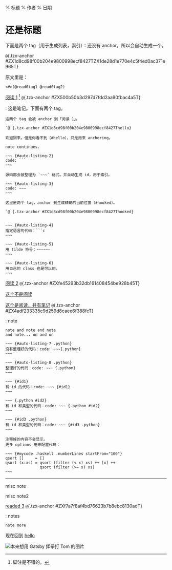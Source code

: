% 标题
% 作者
% 日期

还是标题
========

下面是两个 tag（用于生成列表，索引）：还没有 anchor，所以会自动生成一个。

`@`{.tzx-anchor #ZX1d8cd98f00b204e9800998ecf8427TZX1de28d1e770e4c5f4ed0ac371e965T}

原文里是：

~~~ {#auto-listing-1}
<#>(@read0tag1 @read0tag2)
~~~

[阅读 1](https://raw.githubusercontent.com/district10/blog/master/_pages/notes.md) [^脚注] `@`{.tzx-anchor #ZX500b50b3d297d7fdd2aa90fbac4a5T}

:   这是笔记。下面有两个 tag。

    这两个 tag 会被 anchor 到「阅读 1」。

    `@`{.tzx-anchor #ZX1d8cd98f00b204e9800998ecf8427Thello}

    欢迎回来。但是你看不到（#hello），只是用来 anchoring。

    note continues.

    ~~~ {#auto-listing-2}
    code: ```
    ~~~

    源码都会被整理为 `~~~` 格式。并自动生成 id，用于索引。

    ~~~ {#auto-listing-3}
    code: ~~~
    ~~~

    这里是两个 tag，anchor 到生成精确的当前位置（#hooked）。

    `@`{.tzx-anchor #ZX1d8cd98f00b204e9800998ecf8427Thooked}


    ~~~ {#auto-listing-4}
    指定语言的代码：```c
    ~~~

    ~~~ {#auto-listing-5}
    用 tilde 符号：~~~~~~
    ~~~

    ~~~ {#auto-listing-6}
    用自己的 class 也是可以的。
    ~~~

[^脚注]: 脚注是不错的。

[阅读 2](https://github.com/hadley/adv-r/) `@`{.tzx-anchor #ZXfe45293b32db161408454be928b45T}

[这个不是阅读]

[这个不是阅读]: http://dvorak4tzx.com

[这个是阅读，并有笔记](http://johnmacfarlane.net/pandoc/) `@`{.tzx-anchor #ZX4adf233335c9d259d8caee6f388fcT}

:   note

    note and note and note
    and note... on and on

    ~~~ {#auto-listing-7 .python}
    没有整理好的代码：code: ~~~{.python}
    ~~~

    ~~~ {#auto-listing-8 .python}
    整理好的代码：code: ~~~ {.python}
    ~~~

    ~~~ {#id1}
    有 id 的代码：code: ~~~ {#id1}
    ~~~

    ~~~ {.python #id2}
    有 id 和类型的代码：code: ~~~ {.python #id2}
    ~~~

    ~~~ {#id3 .python}
    有 id 和类型的代码：code: ~~~ {#id3 .python}
    ~~~

    注释掉的内容不会显示。
    更多 options 用来配置代码：

    ~~~ {#mycode .haskell .numberLines startFrom="100"}
    qsort []     = []
    qsort (x:xs) = qsort (filter (< x) xs) ++ [x] ++
                   qsort (filter (>= x) xs)
    ~~~

---

misc note

misc note2

[readed 3](https://github.com/district10/extract-out-a-reading-list/blob/master/.gitignore) `@`{.tzx-anchor #ZXf7a7f8af4bd76623b7b8ebc8130adT}

:   notes

    note more

现在回到 [hello](#ZX1d8cd98f00b204e9800998ecf8427Thello)

![][standalone-pic-big-one]

[inline-pic-without-showing-this-text]: http://gnat-tang-shared-image.qiniudn.com/emoji/11.gif
[standalone-pic-small-one]: http://gnat.qiniudn.com/dexter.jpg
[standalone-pic-big-one]: http://gnat.qiniudn.com/jodie-foster-math.png "本来想用 Gatsby 挥拳打 Tom 的图片"
